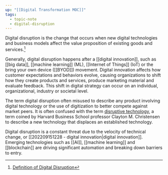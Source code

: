 ```yaml
---
up: "[[Digital Transformation MOC]]"
tags:
  - topic-note
  - digital-disruption
---
```

Digital disruption is the change that occurs when new digital technologies and business models affect the value proposition of existing goods and services.[^1]

Generally, digital disruption happens after a [[digital innovation]], such as [[big data]], [[machine learning]] (ML), [[Internet of Things]] (IoT) or the bring your own device ([[BYOD]]) movement.  Digital innovation affects how customer expectations and behaviors evolve, causing organizations to shift how they create products and services, produce marketing material and evaluate feedback.  This shift in digital strategy can occur on an individual, organizational, industry or societal level.

The term digital disruption often misused to describe any product involving digital technology or the use of digitization to better compete against market peers.  It is often confused with the term [disruptive technology](https://www.techtarget.com/whatis/definition/disruptive-technology), a term coined by Harvard Business School professor Clayton M. Christensen to describe a new technology that displaces an established technology.

Digital disruption is a constant threat due to the velocity of technical change, or [[202209151228 - digital innovation|digital innovation]].  Emerging technologies such as [[AI]], [[machine learning]] and [[blockchain]] are driving significant automation and breaking down barriers to entry.

[^1]: [Definition of Digital Disruption](https://www.techtarget.com/searchcio/definition/digital-disruption)